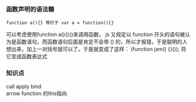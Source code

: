 ### 函数声明的语法糖
```
function a(){} 等价于 var a = function(){}
```
可以考虑使用function a(){}()来调用函数， js 又规定以 function 开头的语句被认为是函数语句，而函数语句后面是肯定不会带 () 的，所以才报错，于是聪明的人想出来，加上一对括号就可以了。于是就变成了这样：
(function jam() {}()); 将它变成函数表达式


### 知识点
call apply bind  
arrow function 的this指向